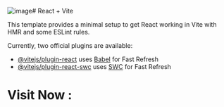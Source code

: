![image](https://github.com/user-attachments/assets/cea0def9-1a71-46e6-b1ce-f367698d60c9)# React + Vite

This template provides a minimal setup to get React working in Vite with HMR and some ESLint rules.

Currently, two official plugins are available:

- [@vitejs/plugin-react](https://github.com/vitejs/vite-plugin-react/blob/main/packages/plugin-react/README.md) uses [Babel](https://babeljs.io/) for Fast Refresh
- [@vitejs/plugin-react-swc](https://github.com/vitejs/vite-plugin-react-swc) uses [SWC](https://swc.rs/) for Fast Refresh

<h1>Visit Now : <a href="https://lotary-game.netlify.app/" ></a></h1>
